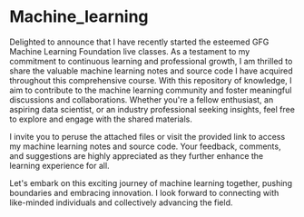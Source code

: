 # Machine_learning

Delighted to announce that I have recently started the esteemed GFG Machine Learning Foundation live classes. As a testament to my commitment to continuous learning and professional growth, I am thrilled to share the valuable machine learning notes and source code I have acquired throughout this comprehensive course.
With this repository of knowledge, I aim to contribute to the machine learning community and foster meaningful discussions and collaborations. Whether you're a fellow enthusiast, an aspiring data scientist, or an industry professional seeking insights, feel free to explore and engage with the shared materials.

I invite you to peruse the attached files or visit the provided link to access my machine learning notes and source code. Your feedback, comments, and suggestions are highly appreciated as they further enhance the learning experience for all.

Let's embark on this exciting journey of machine learning together, pushing boundaries and embracing innovation. I look forward to connecting with like-minded individuals and collectively advancing the field.
